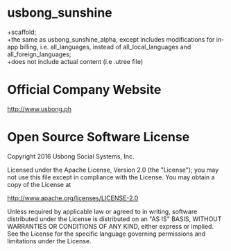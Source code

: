 # usbong_sunshine
+scaffold; <br>
+the same as usbong_sunshine_alpha, except includes modifications for in-app billing, i.e. all_languages, instead of all_local_languages and all_foreign_languages; <br>
+does not include actual content (i.e .utree file)

# Official Company Website
http://www.usbong.ph

# Open Source Software License
Copyright 2016 Usbong Social Systems, Inc.

Licensed under the Apache License, Version 2.0 (the "License"); you may not use this file except in compliance with the License. You may obtain a copy of the License at

   http://www.apache.org/licenses/LICENSE-2.0
  
Unless required by applicable law or agreed to in writing, software distributed under the License is distributed on an "AS IS" BASIS, WITHOUT WARRANTIES OR CONDITIONS OF ANY KIND, either express or implied. See the License for the specific language governing permissions and limitations under the License.

